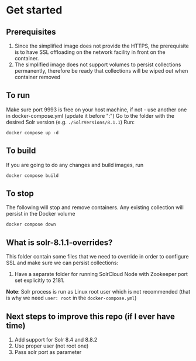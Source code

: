 # Get started

## Prerequisites

1. Since the simplified image does not provide the HTTPS, the prerequisite is to have SSL offloading on the network facility in front on the container.
2. The simplified image does not support volumes to persist collections permanently, therefore be ready that collections will be wiped out when container removed


## To run

Make sure port 9993 is free on your host machine, if not - use another one in docker-compose.yml (update it before ":")
Go to the folder with the desired Solr version (e.g. ```./SolrVersions/8.1.1```) Run:

 ```docker compose up -d```

## To build

If you are going to do any changes and build images, run

```docker compose build```

## To stop

The following will stop and remove containers.
Any existing collection will persist in the Docker volume

```docker compose down```

## What is solr-8.1.1-overrides?

This folder contain some files that we need to override in order to configure SSL and make sure we can persist collections:

1. Have a separate folder for running SolrCloud Node with Zookeeper port set explicitly to 2181.

**Note**: Solr process is run as Linux root user which is not recommended (that is why we need ```user: root``` in the ```docker-compose.yml```)

## Next steps to improve this repo (if I ever have time)

1. Add support for Solr 8.4 and 8.8.2
2. Use proper user (not root one)
3. Pass solr port as parameter
